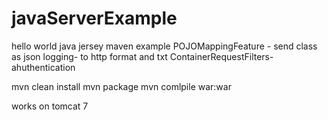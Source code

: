 # javaServerExample
hello world java jersey maven example
POJOMappingFeature - send class as json
logging- to http format and txt
ContainerRequestFilters- ahuthentication

mvn clean install
mvn package
mvn comlpile war:war

works on tomcat 7
